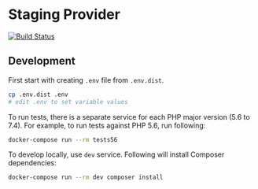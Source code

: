 # Staging Provider

[![Build Status](https://dev.azure.com/keboola-dev/wokspace-provider/_apis/build/status/keboola.staging-provider?branchName=main)](https://dev.azure.com/keboola-dev/wokspace-provider/_build/latest?definitionId=69&branchName=main)

## Development
First start with creating `.env` file from `.env.dist`.
```bash
cp .env.dist .env
# edit .env to set variable values
```

To run tests, there is a separate service for each PHP major version (5.6 to 7.4).
For example, to run tests against PHP 5.6, run following:
```bash
docker-compose run --rm tests56
```

To develop locally, use `dev` service. Following will install Composer dependencies:
```bash
docker-compose run --rm dev composer install
```
